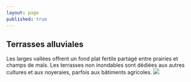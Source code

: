 ```yaml
---
layout: page
published: true
---
```


## Terrasses alluviales

Les larges vallées offrent un fond plat fertile partagé entre prairies et champs de maïs. Les terrasses non inondables sont dédiées aux autres cultures et aux noyeraies, parfois aux bâtiments agricoles.
![](/data/images/9/géographie/9_GEOGRAPHIE_POP6.jpg)